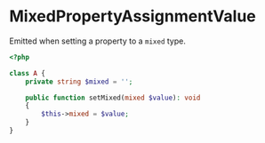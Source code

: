 # MixedPropertyAssignmentValue

Emitted when setting a property to a `mixed` type.

```php
<?php

class A {
    private string $mixed = '';

    public function setMixed(mixed $value): void
    {
        $this->mixed = $value;
    }
}
```